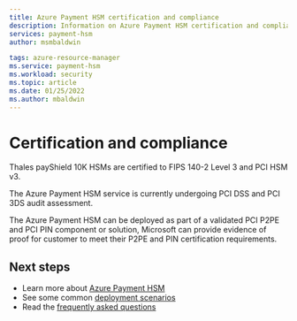 ```yaml
---
title: Azure Payment HSM certification and compliance
description: Information on Azure Payment HSM certification and compliance
services: payment-hsm
author: msmbaldwin

tags: azure-resource-manager
ms.service: payment-hsm
ms.workload: security
ms.topic: article
ms.date: 01/25/2022
ms.author: mbaldwin
---
```


# Certification and compliance

Thales payShield 10K HSMs are certified to FIPS 140-2 Level 3 and PCI HSM v3.

The Azure Payment HSM service is currently undergoing PCI DSS and PCI 3DS audit assessment.

The Azure Payment HSM can be deployed as part of a validated PCI P2PE and PCI PIN component or solution, Microsoft can provide evidence of proof for customer to meet their P2PE and PIN certification requirements.

## Next steps

- Learn more about [Azure Payment HSM](overview.md)
- See some common [deployment scenarios](deployment-scenarios.md)
- Read the [frequently asked questions](faq.yml)
